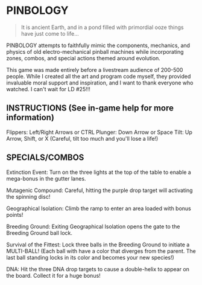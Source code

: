 PINBOLOGY
=========

> It is ancient Earth, and in a pond filled with primordial ooze things have just come to life...

PINBOLOGY attempts to faithfully mimic the components, mechanics, and physics of old electro-mechanical pinball machines while incorporating zones, combos, and special actions themed around evolution. 

This game was made entirely before a livestream audience of 200-500 people. While I created all the art and program code myself, they provided invaluable moral support and inspiration, and I want to thank everyone who watched. I can't wait for LD #25!!! 

 

INSTRUCTIONS (See in-game help for more information) 
-------

Flippers: Left/Right Arrows or CTRL 
Plunger: Down Arrow or Space 
Tilt: Up Arrow, Shift, or X (Careful, tilt too much and you'll lose a life!) 


SPECIALS/COMBOS 
------- 

Extinction Event: Turn on the three lights at the top of the table to enable a mega-bonus in the gutter lanes. 

Mutagenic Compound: Careful, hitting the purple drop target will activating the spinning disc! 

Geographical Isolation: Climb the ramp to enter an area loaded with bonus points! 

Breeding Ground: Exiting Geographical Isolation opens the gate to the Breeding Ground ball lock. 

Survival of the Fittest: Lock three balls in the Breeding Ground to initiate a MULTI-BALL! (Each ball with have a color that diverges from the parent. The last ball standing locks in its color and becomes your new species!) 

DNA: Hit the three DNA drop targets to cause a double-helix to appear on the board. Collect it for a huge bonus! 
